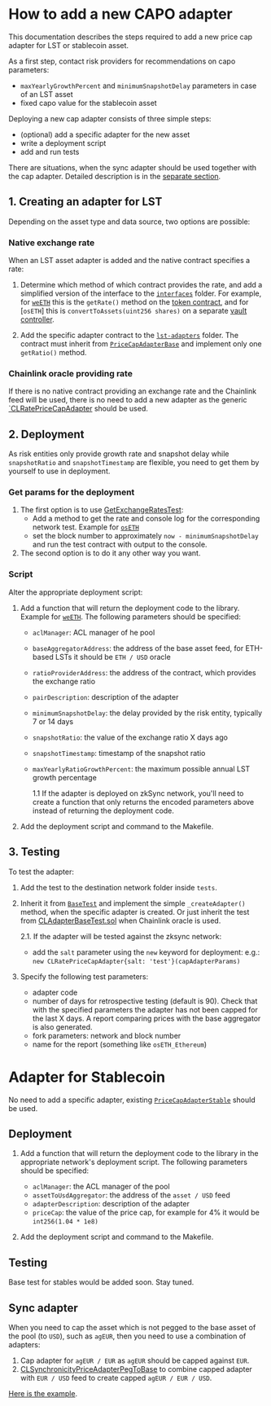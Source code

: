 # How to add a new CAPO adapter

This documentation describes the steps required to add a new price cap adapter for LST or stablecoin asset.

As a first step, contact risk providers for recommendations on capo parameters:

- `maxYearlyGrowthPercent` and `minimumSnapshotDelay` parameters in case of an LST asset
- fixed capo value for the stablecoin asset

Deploying a new cap adapter consists of three simple steps:

- (optional) add a specific adapter for the new asset
- write a deployment script
- add and run tests

There are situations, when the sync adapter should be used together with the cap adapter. Detailed description is in the [separate section](#synchronicity-adapters).

## 1. Creating an adapter for LST

Depending on the asset type and data source, two options are possible:

### Native exchange rate

When an LST asset adapter is added and the native contract specifies a rate:

1. Determine which method of which contract provides the rate, and add a simplified version of the interface to the [`interfaces`](/src/interfaces/) folder. For example, for [`weETH`](/src/interfaces/IWeEth.sol) this is the `getRate()` method on the [token contract](https://etherscan.io/token/0xcd5fe23c85820f7b72d0926fc9b05b43e359b7ee#readProxyContract#F8), and for [`osETH`] this is `convertToAssets(uint256 shares)` on a separate [vault controller](https://etherscan.io/address/0x2a261e60fb14586b474c208b1b7ac6d0f5000306#readContract#F3).

2. Add the specific adapter contract to the [`lst-adapters`](/src/contracts/lst-adapters/) folder. The contract must inherit from [`PriceCapAdapterBase`](/src/contracts/PriceCapAdapterBase.sol) and implement only one `getRatio()` method.

### Chainlink oracle providing rate

If there is no native contract providing an exchange rate and the Chainlink feed will be used, there is no need to add a new adapter as the generic [`CLRatePriceCapAdapter](src/contracts/CLRatePriceCapAdapter.sol) should be used.

## 2. Deployment

As risk entities only provide growth rate and snapshot delay while `snapshotRatio` and `snapshotTimestamp` are flexible, you need to get them by yourself to use in deployment.

### Get params for the deployment

1. The first option is to use [GetExchangeRatesTest](tests/utils/GetExchangeRatesTest.t.sol):
   - Add a method to get the rate and console log for the corresponding network test. Example for [`osETH`](tests/utils/GetExchangeRatesTest.t.sol#46)
   - set the block number to approximately `now - minimumSnapshotDelay` and run the test contract with output to the console.
2. The second option is to do it any other way you want.

### Script

Alter the appropriate deployment script:

1. Add a function that will return the deployment code to the library. Example for [`weETH`](scripts/DeployEthereum.s.sol#15). The following parameters should be specified:

   - `aclManager`: ACL manager of he pool
   - `baseAggregatorAddress`: the address of the base asset feed, for ETH-based LSTs it should be `ETH / USD` oracle
   - `ratioProviderAddress`: the address of the contract, which provides the exchange ratio
   - `pairDescription`: description of the adapter
   - `minimumSnapshotDelay`: the delay provided by the risk entity, typically 7 or 14 days
   - `snapshotRatio`: the value of the exchange ratio X days ago
   - `snapshotTimestamp`: timestamp of the snapshot ratio
   - `maxYearlyRatioGrowthPercent`: the maximum possible annual LST growth percentage

     1.1 If the adapter is deployed on zkSync network, you'll need to create a function that only returns the encoded parameters above instead of returning the deployment code.

2. Add the deployment script and command to the Makefile.

## 3. Testing

To test the adapter:

1. Add the test to the destination network folder inside `tests`.
2. Inherit it from [`BaseTest`](tests/BaseTest.sol) and implement the simple `_createAdapter()` method, when the specific adapter is created. Or just inherit the test from [CLAdapterBaseTest.sol](tests/CLAdapterBaseTest.sol) when Chainlink oracle is used.

   2.1. If the adapter will be tested against the zksync network:

   - add the `salt` parameter using the `new` keyword for deployment: e.g.: `new CLRatePriceCapAdapter{salt: 'test'}(capAdapterParams)`

3. Specify the following test parameters:
   - adapter code
   - number of days for retrospective testing (default is 90). Check that with the specified parameters the adapter has not been capped for the last X days. A report comparing prices with the base aggregator is also generated.
   - fork parameters: network and block number
   - name for the report (something like `osETH_Ethereum`)

# Adapter for Stablecoin

No need to add a specific adapter, existing [`PriceCapAdapterStable`](src/contracts/PriceCapAdapterStable.sol) should be used.

## Deployment

1. Add a function that will return the deployment code to the library in the appropriate network's deployment script. The following parameters should be specified:

   - `aclManager`: the ACL manager of the pool
   - `assetToUsdAggregator`: the address of the `asset / USD` feed
   - `adapterDescription`: description of the adapter
   - `priceCap`: the value of the price cap, for example for 4% it would be `int256(1.04 * 1e8)`

2. Add the deployment script and command to the Makefile.

## Testing

Base test for stables would be added soon. Stay tuned.

## Sync adapter

When you need to cap the asset which is not pegged to the base asset of the pool (to `USD`), such as `agEUR`, then you need to use a combination of adapters:

1.  Cap adapter for `agEUR / EUR` as `agEUR` should be capped against `EUR`.
2.  [CLSynchronicityPriceAdapterPegToBase](https://github.com/bgd-labs/cl-synchronicity-price-adapter/blob/main/src/contracts/CLSynchronicityPriceAdapterPegToBase.sol) to combine capped adapter with `EUR / USD` feed to create capped `agEUR / EUR / USD`.

[Here is the example](scripts/Example.s.sol).
